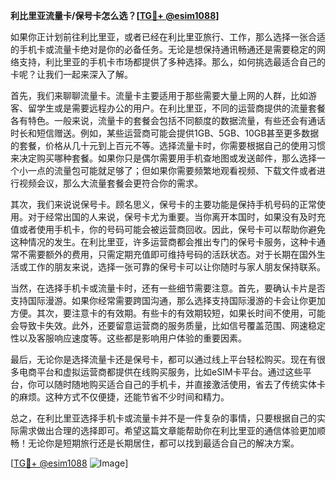 **利比里亚流量卡/保号卡怎么选？[[TG💪+ @esim1088](https://t.me/s/esim1088)]**

如果你正计划前往利比里亚，或者已经在利比里亚旅行、工作，那么选择一张合适的手机卡或流量卡绝对是你的必备任务。无论是想保持通讯畅通还是需要稳定的网络支持，利比里亚的手机卡市场都提供了多种选择。那么，如何挑选最适合自己的卡呢？让我们一起来深入了解。

首先，我们来聊聊流量卡。流量卡主要适用于那些需要大量上网的人群，比如游客、留学生或是需要远程办公的用户。在利比里亚，不同的运营商提供的流量套餐各有特色。一般来说，流量卡的套餐会包括不同额度的数据流量，有些还会有通话时长和短信赠送。例如，某些运营商可能会提供1GB、5GB、10GB甚至更多数据的套餐，价格从几十元到上百元不等。选择流量卡时，你需要根据自己的使用习惯来决定购买哪种套餐。如果你只是偶尔需要用手机查地图或发送邮件，那么选择一个小一点的流量包可能就足够了；但如果你需要频繁地观看视频、下载文件或者进行视频会议，那么大流量套餐会更符合你的需求。

其次，我们来说说保号卡。顾名思义，保号卡的主要功能是保持手机号码的正常使用。对于经常出国的人来说，保号卡尤为重要。当你离开本国时，如果没有及时充值或者使用手机卡，你的号码可能会被运营商回收。因此，保号卡可以帮助你避免这种情况的发生。在利比里亚，许多运营商都会推出专门的保号卡服务，这种卡通常不需要额外的费用，只需定期充值即可维持号码的活跃状态。对于长期在国外生活或工作的朋友来说，选择一张可靠的保号卡可以让你随时与家人朋友保持联系。

当然，在选择手机卡或流量卡时，还有一些细节需要注意。首先，要确认卡片是否支持国际漫游。如果你经常需要跨国沟通，那么选择支持国际漫游的卡会让你更加方便。其次，要注意卡的有效期。有些卡的有效期较短，如果长时间不使用，可能会导致卡失效。此外，还要留意运营商的服务质量，比如信号覆盖范围、网速稳定性以及客服响应速度等。这些都是影响用户体验的重要因素。

最后，无论你是选择流量卡还是保号卡，都可以通过线上平台轻松购买。现在有很多电商平台和虚拟运营商都提供在线购买服务，比如eSIM卡平台。通过这些平台，你可以随时随地购买适合自己的手机卡，并直接激活使用，省去了传统实体卡的麻烦。这种方式不仅便捷，还能节省不少时间和精力。

总之，在利比里亚选择手机卡或流量卡并不是一件复杂的事情，只要根据自己的实际需求做出合理的选择即可。希望这篇文章能帮助你在利比里亚的通信体验更加顺畅！无论你是短期旅行还是长期居住，都可以找到最适合自己的解决方案。

[[TG💪+ @esim1088](https://t.me/s/esim1088) ![Image](https://i.postimg.cc/4NQfJmqS/Snipaste-2025-05-13-00-14-12.png)]